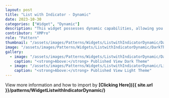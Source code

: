 ```yaml
---
layout: post
title: "List with Indicator - Dynamic"
date: 2023-10-30
categories: ["Widget", "Dynamic"]
description: "This widget possesses dynamic capabilities, allowing you to use a data source with it."
contributor: "XMPro"
role: "Pattern"
thumbnail: "/assets/images/Patterns/Widgets/ListwithIndicatorDynamic/DarkTheme/ListwithIndicatorDynamicPublishedMode.png"
image: "/assets/images/Patterns/Widgets/ListwithIndicatorDynamic/DarkTheme/ListwithIndicatorDynamicPublishedMode.png"
gallery:
  - image: "/assets/images/Patterns/Widgets/ListwithIndicatorDynamic/DarkTheme/ListwithIndicatorDynamicPublishedMode.png"
    caption: "<strong>Above:</strong> Published View Dark Theme"
  - image: "/assets/images/Patterns/Widgets/ListwithIndicatorDynamic/LightTheme/ListwithIndicatorDynamicPublishedMode.png"
    caption: "<strong>Above:</strong> Published View Light Theme"
---
```


View more information and how to import by <strong>[Clicking Here]({{ site.url }}/patterns/WidgetListwithIndicatorDynamic/)</strong>